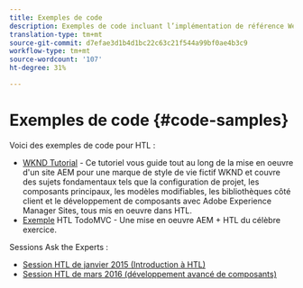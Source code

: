 ```yaml
---
title: Exemples de code
description: Exemples de code incluant l’implémentation de référence We.Retail
translation-type: tm+mt
source-git-commit: d7efae3d1b4d1bc22c63c21f544a99bf0ae4b3c9
workflow-type: tm+mt
source-wordcount: '107'
ht-degree: 31%

---
```



# Exemples de code {#code-samples}

Voici des exemples de code pour HTL :

* [WKND Tutorial](https://docs.adobe.com/content/help/fr/experience-manager-learn/getting-started-wknd-tutorial-develop/overview.html)  - Ce tutoriel vous guide tout au long de la mise en oeuvre d&#39;un site AEM pour une marque de style de vie fictif WKND et couvre des sujets fondamentaux tels que la configuration de projet, les composants principaux, les modèles modifiables, les bibliothèques côté client et le développement de composants avec Adobe Experience Manager Sites, tous mis en oeuvre dans HTL.
* [Exemple](https://github.com/Adobe-Marketing-Cloud/aem-sightly-sample-todomvc)  HTL TodoMVC - Une mise en oeuvre AEM + HTL du célèbre exercice.

Sessions Ask the Experts :

* [Session HTL de janvier 2015 (Introduction à HTL)](http://scottsdigitalcommunity.blogspot.ca/2015/01/upcoming-sessions-of-ask-aem-community.html)
* [Session HTL de mars 2016 (développement avancé de composants)](http://scottsdigitalcommunity.blogspot.ca/2016/03/ask-aem-community-experts-deep-dive.html)

